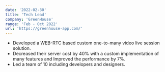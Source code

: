 ```yaml
---
date: '2022-02-30'
title: 'Tech Lead'
company: 'GreenHouse'
range: 'Feb - Oct 2022'
url: 'https://greenhouse-app.com/'
---
```


- Developed a WEB-RTC based custom one-to-many video live session solution.
- Decreased their server cost by 40% with a custom implementation of many features and Improved the performance by 7%.
- Led a team of 10 including developers and designers.
<!---
- View [CERTIFICATE](coming...)
  --->
